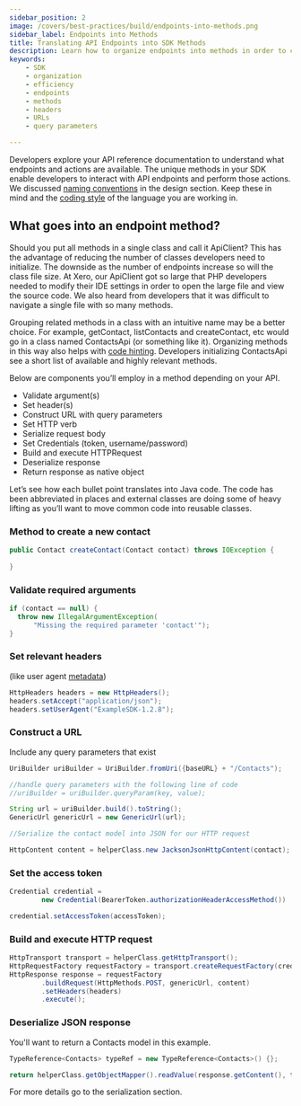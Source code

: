 ```yaml
---
sidebar_position: 2
image: /covers/best-practices/build/endpoints-into-methods.png
sidebar_label: Endpoints into Methods
title: Translating API Endpoints into SDK Methods
description: Learn how to organize endpoints into methods in order to create an efficient SDK. Discover best practices when setting headers and constructing URLs with query parameters, and find out how to reduce the number of classes developers need to initialize.
keywords: 
    - SDK
    - organization
    - efficiency
    - endpoints
    - methods
    - headers
    - URLs
    - query parameters

---
```


Developers explore your API reference documentation to understand what endpoints and actions are available. The unique methods in your SDK enable developers to interact with API endpoints and perform those actions. We discussed [naming conventions](/docs/best-practices/design/naming-conventions) in the design section. Keep these in mind and the [coding style](/docs/best-practices/design/idiomatic-code) of the language you are working in.

## What goes into an endpoint method?
Should you put all methods in a single class and call it ApiClient? This has the advantage of reducing the number of classes developers need to initialize. The downside as the number of endpoints increase so will the class file size. At Xero, our ApiClient got so large that PHP developers needed to modify their IDE settings in order to open the large file and view the source code. We also heard from developers that it was difficult to navigate a single file with so many methods.

Grouping related methods in a class with an intuitive name may be a better choice. For example, getContact, listContacts and createContact, etc would go in a class named ContactsApi (or something like it). Organizing methods in this way also helps with [code hinting](/docs/best-practices/design/code-hinting). Developers initializing ContactsApi see a short list of available and highly relevant methods.

Below are components you’ll employ in a method depending on your API.

* Validate argument(s) 
* Set header(s)
* Construct URL with query parameters
* Set HTTP verb
* Serialize request body 
* Set Credentials (token, username/password)
* Build and execute HTTPRequest
* Deserialize response
* Return response as native object

Let’s see how each bullet point translates into Java code. The code has been abbreviated in places and  external classes are doing some of heavy lifting as you’ll want to move common code into reusable classes.

### Method to create a new contact 

``` java
public Contact createContact(Contact contact) throws IOException {
    
}
```

### Validate required arguments

``` java
if (contact == null) {
  throw new IllegalArgumentException(
      "Missing the required parameter 'contact'");
}
```

### Set relevant headers 
(like user agent [metadata](/docs/best-practices/build/managing-metadata))

``` java
HttpHeaders headers = new HttpHeaders();
headers.setAccept("application/json");
headers.setUserAgent("ExampleSDK-1.2.8");
```

### Construct a URL
Include any query parameters that exist

``` java
UriBuilder uriBuilder = UriBuilder.fromUri({baseURL} + "/Contacts");

//handle query parameters with the following line of code
//uriBuilder = uriBuilder.queryParam(key, value);

String url = uriBuilder.build().toString();
GenericUrl genericUrl = new GenericUrl(url);

//Serialize the contact model into JSON for our HTTP request

HttpContent content = helperClass.new JacksonJsonHttpContent(contact);
```

### Set the access token

``` java
Credential credential =
        new Credential(BearerToken.authorizationHeaderAccessMethod())

credential.setAccessToken(accessToken);
```

### Build and execute HTTP request

``` java
HttpTransport transport = helperClass.getHttpTransport();
HttpRequestFactory requestFactory = transport.createRequestFactory(credential);
HttpResponse response = requestFactory
        .buildRequest(HttpMethods.POST, genericUrl, content)
        .setHeaders(headers)
        .execute();
```

### Deserialize JSON response 
You'll want to return a Contacts model in this example.  

``` java
TypeReference<Contacts> typeRef = new TypeReference<Contacts>() {};

return helperClass.getObjectMapper().readValue(response.getContent(), typeRef);
```

For more details go to the serialization section.
